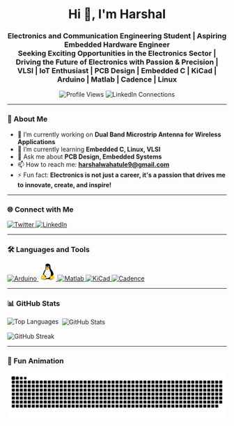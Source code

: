 <h1 align="center">Hi 👋, I'm Harshal</h1>
<h3 align="center">
  Electronics and Communication Engineering Student | Aspiring Embedded Hardware Engineer <br>
  Seeking Exciting Opportunities in the Electronics Sector | Driving the Future of Electronics with Passion & Precision | VLSI | IoT Enthusiast | PCB Design | Embedded C | KiCad | Arduino | Matlab | Cadence | Linux
</h3>

<p align="center">
  <img src="https://komarev.com/ghpvc/?username=harshalwahatule&label=Profile%20views&color=0e75b6&style=flat" alt="Profile Views" />
  <img src="https://img.shields.io/badge/LinkedIn%20Connections-500%2B-blue?style=flat&logo=linkedin" alt="LinkedIn Connections" />
</p>

---

### 🚀 About Me
- 🔭 I’m currently working on **Dual Band Microstrip Antenna for Wireless Applications**  
- 🌱 I’m currently learning **Embedded C, Linux, VLSI**  
- 💬 Ask me about **PCB Design, Embedded Systems**  
- 📫 How to reach me: **harshalwahatule9@gmail.com**  
- ⚡ Fun fact: **Electronics is not just a career, it's a passion that drives me to innovate, create, and inspire!**  

---

### 🌐 Connect with Me
<p align="left">
  <a href="https://twitter.com/harshal_wahatule" target="_blank">
    <img src="https://raw.githubusercontent.com/rahuldkjain/github-profile-readme-generator/master/src/images/icons/Social/twitter.svg" alt="Twitter" height="30" width="40" />
  </a>
  <a href="https://www.linkedin.com/in/harshal-wahatule-29a353230" target="_blank">
    <img src="https://raw.githubusercontent.com/rahuldkjain/github-profile-readme-generator/master/src/images/icons/Social/linked-in-alt.svg" alt="LinkedIn" height="30" width="40" />
  </a>
</p>


---

### 🛠️ Languages and Tools
<p align="left">
  <a href="https://www.arduino.cc/" target="_blank" rel="noreferrer">
    <img src="https://cdn.worldvectorlogo.com/logos/arduino-1.svg" alt="Arduino" width="40" height="40"/>
  </a>
  <a href="https://www.linux.org/" target="_blank" rel="noreferrer">
    <img src="https://raw.githubusercontent.com/devicons/devicon/master/icons/linux/linux-original.svg" alt="Linux" width="40" height="40"/>
  </a>
  <a href="https://www.mathworks.com/" target="_blank" rel="noreferrer">
    <img src="https://upload.wikimedia.org/wikipedia/commons/2/21/Matlab_Logo.png" alt="Matlab" width="40" height="40"/>
  </a>
  <a href="https://www.kicad.org/" target="_blank" rel="noreferrer">
    <img src="https://upload.wikimedia.org/wikipedia/commons/0/0e/KiCad_logo.svg" alt="KiCad" width="40" height="40"/>
  </a>
  <a href="https://www.cadence.com/" target="_blank" rel="noreferrer">
    <img src="https://upload.wikimedia.org/wikipedia/commons/7/7c/Cadence_logo.png" alt="Cadence" width="80" height="40"/>
  </a>
</p>

---

### 📊 GitHub Stats
<p>
  <img align="left" src="https://github-readme-stats.vercel.app/api/top-langs?username=harshalwahatule&show_icons=true&locale=en&layout=compact" alt="Top Languages" />
</p>

<p>&nbsp;
  <img align="center" src="https://github-readme-stats.vercel.app/api?username=harshalwahatule&show_icons=true&locale=en" alt="GitHub Stats" />
</p>

<p>
  <img align="center" src="https://github-readme-streak-stats.herokuapp.com/?user=harshalwahatule" alt="GitHub Streak" />
</p>

---

### 🎨 Fun Animation
<p align="center">
  <img src="https://raw.githubusercontent.com/Platane/snk/output/github-contribution-grid-snake.svg" alt="Contribution Grid Snake Animation" />
</p>
